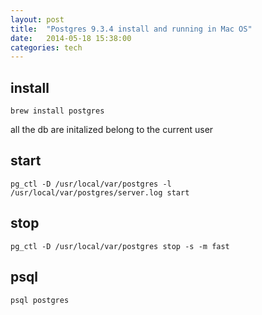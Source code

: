 ```yaml
---
layout: post
title:  "Postgres 9.3.4 install and running in Mac OS"
date:   2014-05-18 15:38:00
categories: tech
---
```



## install

    brew install postgres

all the db are initalized belong to the current user

## start

    pg_ctl -D /usr/local/var/postgres -l /usr/local/var/postgres/server.log start

## stop 

    pg_ctl -D /usr/local/var/postgres stop -s -m fast


## psql

    psql postgres


